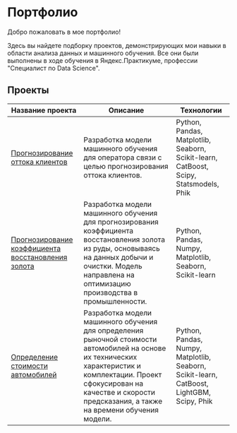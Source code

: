 # Портфолио 

Добро пожаловать в мое портфолио! 


Здесь вы найдете подборку проектов, демонстрирующих мои навыки в области анализа данных и машинного обучения. Все они были выполнены в ходе обучения в Яндекс.Практикуме, профессии "Специалист по Data Science".


## Проекты

| Название проекта | Описание | Технологии | 
|------------------|----------|------------|
| [Прогнозирование оттока клиентов](https://github.com/inarka/portfolio/tree/main/telecom_churn_prediction) | Разработка модели машинного обучения для оператора связи с целью прогнозирования оттока клиентов. | Python, Pandas, Matplotlib, Seaborn, Scikit-learn, CatBoost, Scipy, Statsmodels, Phik |
| [Прогнозирование коэффициента восстановления золота](https://github.com/inarka/portfolio/tree/main/gold_recovery_prediction)| Разработка модели машинного обучения для прогнозирования коэффициента восстановления золота из руды, основываясь на данных добычи и очистки. Модель направлена на оптимизацию производства в промышленности. | Python, Pandas, Numpy, Matplotlib, Seaborn, Scikit-learn| 
| [Определение стоимости автомобилей](https://github.com/inarka/portfolio/tree/main/car_price_prediction) | Разработка модели машинного обучения для определения рыночной стоимости автомобилей на основе их технических характеристик и комплектации. Проект сфокусирован на качестве и скорости предсказания, а также на времени обучения модели. | Python, Pandas, Numpy, Matplotlib, Seaborn, Scikit-learn, CatBoost, LightGBM, Scipy, Phik | 

